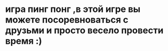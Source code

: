 # игра пинг понг ,в этой игре вы можете посоревноваться с друзьми и просто весело провести время :)
